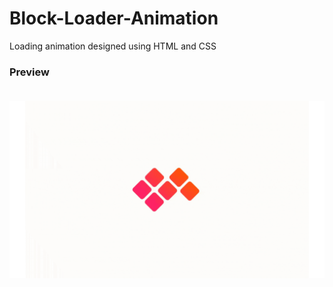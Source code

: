 # Block-Loader-Animation
Loading animation designed using HTML and CSS <br>

### Preview <br> <br>

![preview img](https://github.com/isaddemir/Block-Loader-Animation/blob/main/Assets/img/preview.gif?raw=true)
